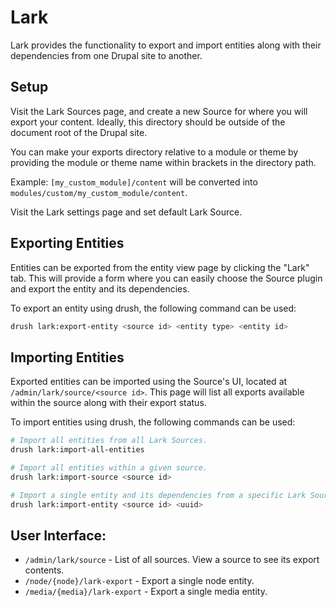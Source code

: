 # Lark

Lark provides the functionality to export and import entities along with their
dependencies from one Drupal site to another.

## Setup

Visit the Lark Sources page, and create a new Source for where you will export
your content. Ideally, this directory should be outside of the
document root of the Drupal site.

You can make your exports directory relative to a module or theme by providing
the module or theme name within brackets in the directory path.

Example: `[my_custom_module]/content` will be converted into
`modules/custom/my_custom_module/content`.

Visit the Lark settings page and set default Lark Source.

## Exporting Entities

Entities can be exported from the entity view page by clicking the
"Lark" tab. This will provide a form where you can easily choose
the Source plugin and export the entity and its dependencies.

To export an entity using drush, the following command can be used:

```bash
drush lark:export-entity <source id> <entity type> <entity id>
```

## Importing Entities

Exported entities can be imported using the Source's UI, located at
`/admin/lark/source/<source id>`. This page will list all  exports
available within the source along with their export status.

To import entities using drush, the following commands can be used:

```bash
# Import all entities from all Lark Sources.
drush lark:import-all-entities

# Import all entities within a given source.
drush lark:import-source <source id>

# Import a single entity and its dependencies from a specific Lark Source.
drush lark:import-entity <source id> <uuid>
```

## User Interface:

* `/admin/lark/source` - List of all sources. View a source to see its export contents.
* `/node/{node}/lark-export` - Export a single node entity.
* `/media/{media}/lark-export` - Export a single media entity.
